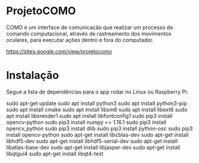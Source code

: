 # ProjetoCOMO
COMO é um interface de comunicação que realizar um processo de comando computacional, através de rastreamento dos movimentos oculares, para executar ações dentro e fora do computador.

https://sites.google.com/view/projetocomo

# Instalação
Segue a lista de dependências para o app rodar no Linux ou Raspberry Pi:

sudo apt-get update
sudo apt install python3
sudo apt install python3-pip
sudo apt install cmake
sudo apt install libsm6
sudo apt install libext6
sudo apt install libxrender1
sudo apt install libfontconfig1
sudo pip3 install opencv-python
sudo pip3 install numpy == 1.16.1
sudo pip3 install opencv_python
sudo pip3 install dlib
sudo pip3 install python-osc
sudo pip3 install opencv-python 
sudo apt-get install libcblas-dev
sudo apt-get install libhdf5-dev
sudo apt-get install libhdf5-serial-dev
sudo apt-get install libatlas-base-dev
sudo apt-get install libjasper-dev 
sudo apt-get install libqtgui4 
sudo apt-get install libqt4-test
